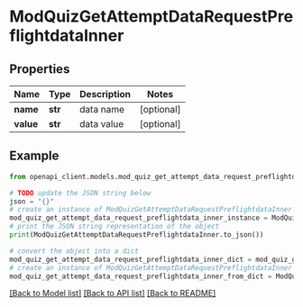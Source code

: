 # ModQuizGetAttemptDataRequestPreflightdataInner


## Properties

Name | Type | Description | Notes
------------ | ------------- | ------------- | -------------
**name** | **str** | data name | [optional] 
**value** | **str** | data value | [optional] 

## Example

```python
from openapi_client.models.mod_quiz_get_attempt_data_request_preflightdata_inner import ModQuizGetAttemptDataRequestPreflightdataInner

# TODO update the JSON string below
json = "{}"
# create an instance of ModQuizGetAttemptDataRequestPreflightdataInner from a JSON string
mod_quiz_get_attempt_data_request_preflightdata_inner_instance = ModQuizGetAttemptDataRequestPreflightdataInner.from_json(json)
# print the JSON string representation of the object
print(ModQuizGetAttemptDataRequestPreflightdataInner.to_json())

# convert the object into a dict
mod_quiz_get_attempt_data_request_preflightdata_inner_dict = mod_quiz_get_attempt_data_request_preflightdata_inner_instance.to_dict()
# create an instance of ModQuizGetAttemptDataRequestPreflightdataInner from a dict
mod_quiz_get_attempt_data_request_preflightdata_inner_from_dict = ModQuizGetAttemptDataRequestPreflightdataInner.from_dict(mod_quiz_get_attempt_data_request_preflightdata_inner_dict)
```
[[Back to Model list]](../README.md#documentation-for-models) [[Back to API list]](../README.md#documentation-for-api-endpoints) [[Back to README]](../README.md)


